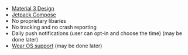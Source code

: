 - [Material 3 Design](https://m3.material.io/)
- [Jetpack Compose](https://developer.android.com/jetpack/compose)
- No proprietary libaries
- No tracking and no crash reporting
- Daily push notifications (user can opt-in and choose the time) (may be done later)
- [Wear OS support](https://wearos.google.com/) (may be done later)

